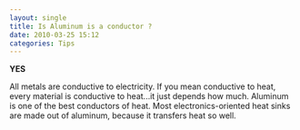 ```yaml
---
layout: single
title: Is Aluminum is a conductor ?
date: 2010-03-25 15:12
categories: Tips
---
```

<strong>YES</strong>

All metals are conductive to electricity. If you mean conductive to heat, every material is conductive to heat...it just depends how much. Aluminum is one of the best conductors of heat. Most electronics-oriented heat sinks are made out of aluminum, because it transfers heat so well.
